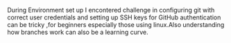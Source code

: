 During Environment set up I encontered challenge in configuring git with correct user credentials and setting up SSH keys for GitHub authentication can be tricky ,for beginners especially those using linux.Also understanding how branches work can also be a learning curve.
